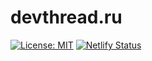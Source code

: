 # devthread.ru

[![License: MIT](https://img.shields.io/badge/License-MIT-yellow.svg)](https://opensource.org/licenses/MIT)
[![Netlify Status](https://api.netlify.com/api/v1/badges/bde70986-e5af-4e69-b62c-ff0ed4b76401/deploy-status)](https://app.netlify.com/sites/devthread/deploys)

